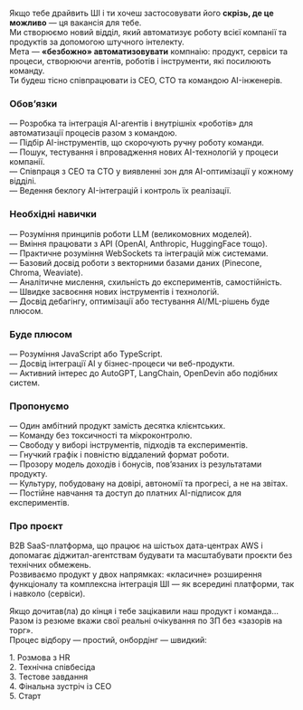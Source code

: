 Якщо тебе драйвить ШІ і ти хочеш застосовувати його **скрізь, де це можливо**
— ця вакансія для тебе.  
Ми створюємо новий відділ, який автоматизує роботу всієї компанії та продуктів
за допомогою штучного інтелекту.  
Мета — **«безбожно» автоматизовувати** компнаію: продукт, сервіси та процеси,
створюючи агентів, роботів і інструменти, які посилюють команду.  
Ти будеш тісно співпрацювати із CEO, CTO та командою AI-інженерів.

### Обов’язки

— Розробка та інтеграція AI-агентів і внутрішніх «роботів» для автоматизації
процесів разом з командою.  
— Підбір AI-інструментів, що скорочують ручну роботу команди.  
— Пошук, тестування і впровадження нових AI-технологій у процеси компанії.  
— Співпраця з CEO та CTO у виявленні зон для AI-оптимізації у кожному відділі.  
— Ведення беклогу AI-інтеграцій і контроль їх реалізації.

### Необхідні навички

— Розуміння принципів роботи LLM (великомовних моделей).  
— Вміння працювати з API (OpenAI, Anthropic, HuggingFace тощо).  
— Практичне розуміння WebSockets та інтеграцій між системами.  
— Базовий досвід роботи з векторними базами даних (Pinecone, Chroma,
Weaviate).  
— Аналітичне мислення, схильність до експериментів, самостійність.  
— Швидке засвоєння нових інструментів і технологій.  
— Досвід дебагінгу, оптимізації або тестування AI/ML-рішень буде плюсом.

### Буде плюсом

— Розуміння JavaScript або TypeScript.  
— Досвід інтеграції AI у бізнес-процеси чи веб-продукти.  
— Активний інтерес до AutoGPT, LangChain, OpenDevin або подібних систем.

### Пропонуємо

— Один амбітний продукт замість десятка клієнтських.  
— Команду без токсичності та мікроконтролю.  
— Свободу у виборі інструментів, підходів та експериментів.  
— Гнучкий графік і повністю віддалений формат роботи.  
— Прозору модель доходів і бонусів, пов’язаних із результатами продукту.  
— Культуру, побудовану на довірі, автономії та прогресі, а не на звітах.  
— Постійне навчання та доступ до платних AI-підписок для експериментів.

### Про проєкт

B2B SaaS-платформа, що працює на шістьох дата-центрах AWS і допомагає
діджитал-агентствам будувати та масштабувати проєкти без технічних обмежень.  
Розвиваємо продукт у двох напрямках: «класичне» розширення функціоналу та
комплексна інтеграція ШІ — як всередині платформи, так і навколо (сервіси).

Якщо дочитав(ла) до кінця і тебе зацікавили наш продукт і команда...  
Разом із резюме вкажи свої реальні очікування по ЗП без «зазорів на торг».  
Процес відбору — простий, онбордінг — швидкий:

1\. Розмова з HR  
2\. Технічна співбесіда  
3\. Тестове завдання  
4\. Фінальна зустріч із CEO  
5\. Старт
